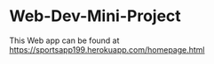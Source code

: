 # Web-Dev-Mini-Project
This Web app can be found at https://sportsapp199.herokuapp.com/homepage.html
